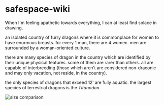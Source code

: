 # safespace-wiki

When I'm feeling apathetic towards everything, I can at least find solace in drawing.

an isolated country of furry dragons where it is commonplace for women to have enormous breasts. for every 1 man, there are 4 women. men are surrounded by a woman-oriented culture.

there are many species of dragon in the country which are identified by their unique physical features. some of them are rarer than others. all are capable of interbreeding (those which aren't are considered non-draconic and may only vacation, not reside, in the country).

the only species of dragons that exceed 12' are fully aquatic. the largest species of terrestrial dragons is the _Titanodon_.

![size comparison](https://images-wixmp-ed30a86b8c4ca887773594c2.wixmp.com/f/f7195997-7848-47de-bc04-bb31e278204f/dk784yt-43d37b36-30eb-42c7-b18f-0f10ce4d4b50.png/v1/fill/w_1280,h_690,q_80,strp/dragon_side_by_side.png-fullview.jpg?token=eyJ0eXAiOiJKV1QiLCJhbGciOiJIUzI1NiJ9.eyJzdWIiOiJ1cm46YXBwOjdlMGQxODg5ODIyNjQzNzNhNWYwZDQxNWVhMGQyNmUwIiwiaXNzIjoidXJuOmFwcDo3ZTBkMTg4OTgyMjY0MzczYTVmMGQ0MTVlYTBkMjZlMCIsIm9iaiI6W1t7ImhlaWdodCI6Ijw9NjkwIiwicGF0aCI6IlwvZlwvZjcxOTU5OTctNzg0OC00N2RlLWJjMDQtYmIzMWUyNzgyMDRmXC9kazc4NHl0LTQzZDM3YjM2LTMwZWItNDJjNy1iMThmLTBmMTBjZTRkNGI1MC5wbmciLCJ3aWR0aCI6Ijw9MTI4MCJ9XV0sImF1ZCI6WyJ1cm46c2VydmljZTppbWFnZS5vcGVyYXRpb25zIl19.2ad2V2xmsQ0HIv5XBinX9MIOp_QJ8M-UwpK_6rmxK7Y)
